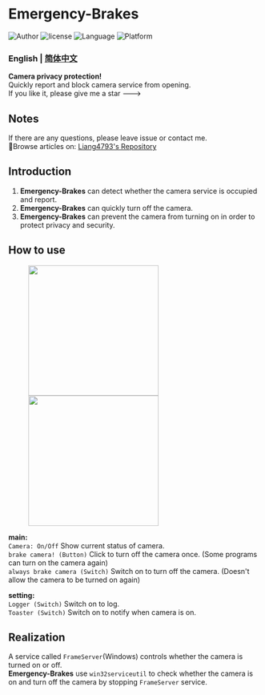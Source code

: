 # Emergency-Brakes
<p>
    <img src="https://img.shields.io/badge/Author-Liang4793-blue" alt="Author" />
    <img src="https://img.shields.io/github/license/liang4793/Emergency-Brakes" alt="license" />
    <img src="https://img.shields.io/badge/Language-Python-yellow" alt="Language" />
    <img src="https://img.shields.io/badge/Platform-windows-lightgrey" alt="Platform" />
</p>

### English | [简体中文](/README(CH).md)

**Camera privacy protection!**  
Quickly report and block camera service from opening.  
If you like it, please give me a star --->  

## Notes
If there are any questions, please leave issue or contact me.  
🔗Browse articles on: [Liang4793's Repository](https://liang4793.github.io/docs/project_docs/E-B_doc.html)

## Introduction
1. **Emergency-Brakes** can detect whether the camera service is occupied and report.  
2. **Emergency-Brakes** can quickly turn off the camera.
3. **Emergency-Brakes** can prevent the camera from turning on in order to protect privacy and security.

## How to use

<figure class="half">
    <img src="https://s2.loli.net/2022/06/13/GHqgpKXF6lVUQT3.jpg" style="width: 260px; height: auto"/>
    <img src="https://s2.loli.net/2022/06/13/NKHTy4Ql7xjcviG.jpg" style="width: 260px; height: auto"/>
</figure>

**main:**  
`Camera: On/Off` Show current status of camera.  
`brake camera! (Button)` Click to turn off the camera once. (Some programs can turn on the camera again)  
`always brake camera (Switch)` Switch on to 
turn off the camera. (Doesn't allow the camera to be turned on again)

**setting:**  
`Logger (Switch)` Switch on to log.  
`Toaster (Switch)` Switch on to notify when camera is on.

## Realization
A service called `FrameServer`(Windows) controls whether the camera is turned on or off.  
**Emergency-Brakes** use `win32serviceutil` to check whether the camera is on and turn off the camera by stopping `FrameServer` service.